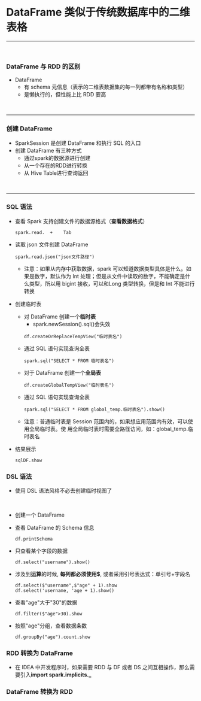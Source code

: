 # DataFrame  类似于传统数据库中的二维表格

--------

<br>


### DataFrame 与 RDD 的区别
- DataFrame
  - 有 schema 元信息（表示的二维表数据集的每一列都带有名称和类型）
  - 是懒执行的，但性能上比 RDD 要高

<br>

--------


### 创建 DataFrame 
- SparkSession 是创建 DataFrame 和执行 SQL 的入口
- 创建 DataFrame 有三种方式
  - 通过spark的数据源进行创建
  - 从一个存在的RDD进行转换
  - 从 Hive Table进行查询返回 

<br>

--------


### SQL 语法
- 查看 Spark 支持创建文件的数据源格式（**查看数据格式**）
  ```
  spark.read.  +    Tab
  ```
- 读取 json 文件创建 DataFrame
  ```
  spark.read.json("json文件路径")
  ```
  - 注意：如果从内存中获取数据，spark 可以知道数据类型具体是什么。如果是数字，默认作为 Int 处理；但是从文件中读取的数字，不能确定是什么类型，所以用 bigint 接收，可以和Long 类型转换，但是和 Int 不能进行转换


- 创建临时表
  - 对 DataFrame 创建一个**临时表**
    - spark.newSession().sql()会失效
    ```
    df.createOrReplaceTempView("临时表名")
    ```
  - 通过 SQL 语句实现查询全表
    ```
    spark.sql("SELECT * FROM 临时表名")
    ```
  - 对于 DataFrame 创建一个**全局表**
    ```aidl
    df.createGlobalTempView("临时表名")
    ```
  - 通过 SQL 语句实现查询全表
    ```aidl
    spark.sql("SELECT * FROM global_temp.临时表名").show()
    ```
  - 注意：普通临时表是 Session 范围内的，如果想应用范围内有效，可以使用全局临时表。使
      用全局临时表时需要全路径访问，如：global_temp.临时表名
- 结果展示
  ```
  sqlDF.show
  ```

### DSL 语法
- 使用 DSL 语法风格不必去创建临时视图了

<br>

- 创建一个 DataFrame
- 查看 DataFrame 的 Schema 信息
  ```
  df.printSchema
  ```
  
- 只查看某个字段的数据
  ```aidl
  df.select("username").show()
  ```
  
- 涉及到**运算**的时候, **每列都必须使用$**, 或者采用引号表达式：单引号+字段名
  ```aidl
  df.select($"username",$"age" + 1).show
  df.select('username, 'age + 1).show()
  ```

- 查看"age"大于"30"的数据
  ```aidl
  df.filter($"age">30).show
  ```
  
- 按照"age"分组，查看数据条数
  ```aidl
  df.groupBy("age").count.show
  ```

### RDD 转换为 DataFrame
- 在 IDEA 中开发程序时，如果需要 RDD 与 DF 或者 DS 之间互相操作，那么需要引入**import spark.implicits._**

### DataFrame 转换为 RDD